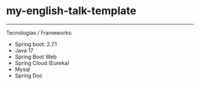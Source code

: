 # my-english-talk-template
---
Tecnologias / Frameworks:
- Spring boot: 2.7.1
- Java 17
- Spring Boot Web
- Spring Cloud (Eureka)
- Mysql
- Spring Doc
